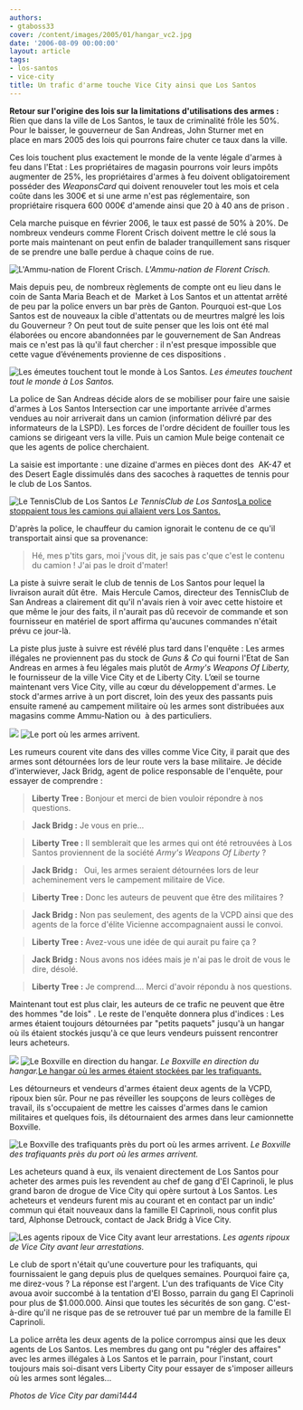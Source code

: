 ```yaml
---
authors:
- gtaboss33
cover: /content/images/2005/01/hangar_vc2.jpg
date: '2006-08-09 00:00:00'
layout: article
tags:
- los-santos
- vice-city
title: Un trafic d'arme touche Vice City ainsi que Los Santos
---
```



 **Retour sur l'origine des lois sur la limitations d'utilisations des armes :** Rien que dans la ville de Los Santos, le taux de criminalité frôle les 50%. Pour le baisser, le gouverneur&nbsp;de San Andreas, John Sturner&nbsp;met en place&nbsp;en mars 2005 des lois qui pourrons faire chuter ce taux dans la ville.

Ces lois touchent plus exactement le monde de la vente légale d'armes à feu dans l'Etat : Les propriétaires de magasin&nbsp;pourrons voir leurs impôts augmenter de 25%, les propriétaires d'armes à feu doivent obligatoirement posséder des _WeaponsCard_ qui doivent renouveler tout les mois et cela coûte dans les 300€ et si une arme n'est pas réglementaire, son propriétaire risquera 600 000€ d'amende ainsi que 20 à 40&nbsp;ans de prison .

Cela&nbsp;marche puisque en&nbsp;février 2006, le taux est passé de 50% à 20%. De nombreux vendeurs comme&nbsp;Florent Crisch&nbsp;doivent mettre le clé sous la porte mais maintenant on peut enfin de balader tranquillement sans risquer de se prendre une balle perdue à chaque coins de rue.

![L'Ammu-nation de Florent Crisch.](/content/images/2005/01/ammu_aband.jpg)
_L'Ammu-nation de Florent Crisch._

Mais depuis peu, de nombreux règlements de compte ont eu lieu dans le coin de Santa Maria Beach et de &nbsp;Market à Los Santos et un attentat arrêté de peu par la police&nbsp;envers un bar près de Ganton.&nbsp;Pourquoi&nbsp;est-que Los Santos est de nouveaux la cible d'attentats ou de meurtres malgré les lois du Gouverneur ? On peut tout de suite penser que les lois ont été mal élaborées ou encore abandonnées par le gouvernement de San&nbsp;Andreas mais&nbsp;ce n'est pas là qu'il&nbsp;faut chercher :&nbsp;il n'est presque impossible que cette vague d’événements provienne de ces dispositions .

![Les émeutes touchent tout le monde à Los Santos.](/content/images/2005/01/emeutes.jpg)
_Les émeutes touchent tout le monde à Los Santos._

La police de San Andreas décide alors de&nbsp;se mobiliser pour faire une saisie d'armes à Los Santos Intersection car une importante arrivée d'armes vendues au noir arriverait&nbsp;dans un&nbsp;camion&nbsp;(information délivré par des informateurs de la LSPD). Les forces de l'ordre décident de fouiller tous les camions se dirigeant vers la ville. Puis un camion Mule beige contenait ce que les agents de police cherchaient.

La saisie est importante : une&nbsp;dizaine d'armes en pièces&nbsp;dont des &nbsp;AK-47 et&nbsp; des Desert Eagle dissimulés dans des sacoches à raquettes de tennis pour le club de Los Santos.

![Le TennisClub de Los Santos](/content/images/2005/01/tennis_club.jpg)
_Le TennisClub de Los Santos_[La police stoppaient tous les camions qui allaient vers Los Santos.](/content/images/2005/01/stop_camion.jpg)

D'après la police, le chauffeur du camion ignorait le contenu de ce qu'il transportait ainsi que sa provenance:

> Hé, mes p'tits gars, moi j'vous dit, je sais pas c'que c'est le contenu du camion ! J'ai pas le droit d'mater!

La piste&nbsp;à suivre serait le club de tennis de Los Santos pour lequel la livraison aurait dût être.&nbsp; Mais&nbsp;Hercule Camos, directeur des TennisClub de San&nbsp;Andreas&nbsp;a clairement dit qu'il n'avais rien à voir avec cette histoire et que même le jour des faits, il n'aurait pas dû recevoir de commande&nbsp;et son fournisseur en matériel de sport&nbsp;affirma qu'aucunes commandes n'était prévu ce jour-là.

La piste plus juste à suivre est révélé plus tard dans l'enquête : Les armes illégales ne proviennent pas du stock de _Guns & Co_ qui fourni l'Etat de San Andreas en armes à feu légales mais plutôt de _Army's Weapons Of Liberty,_ le fournisseur de la ville Vice City et de Liberty City. L’œil se tourne maintenant vers Vice City, ville au cœur du développement d'armes. Le stock d'armes arrive&nbsp;à un port discret, loin des yeux des passants puis ensuite ramené au campement militaire où les armes sont distribuées aux magasins comme Ammu-Nation ou&nbsp; à des particuliers.

![](/content/images/2005/01/arrive_arme.jpg) 
 ![Le port où les armes arrivent.](/content/images/2005/01/arrive_arme2.jpg)

Les rumeurs courent vite dans des villes comme Vice City, il parait que des armes sont détournées lors de leur route vers la base militaire. Je décide d'interwiever, Jack Bridg, agent de police responsable de l'enquête, pour essayer de comprendre :

> **Liberty Tree :** Bonjour et merci de bien vouloir répondre à nos questions.

> **Jack Bridg :** Je vous en prie...

> **Liberty Tree :** Il semblerait que les armes qui ont été retrouvées à Los Santos proviennent de la société _Army's Weapons Of Liberty_ ?

> **Jack Bridg :** &nbsp; Oui, les armes seraient détournées lors de leur acheminement vers le campement militaire de Vice.

> **Liberty Tree :** Donc les auteurs de peuvent que être des militaires ?

> **Jack Bridg :** Non pas seulement, des agents de la VCPD ainsi que des agents de la force d'élite Vicienne accompagnaient aussi&nbsp;le convoi.

> **Liberty Tree :** Avez-vous une idée de qui aurait pu faire ça ?

> **Jack Bridg :** Nous avons nos idées mais je n'ai pas le droit de vous le dire, désolé.

> **Liberty Tree :** Je comprend.... Merci d'avoir répondu à nos questions.

Maintenant tout est plus clair, les auteurs de ce trafic ne peuvent que être des hommes "de lois" . Le reste de l'enquête donnera plus d'indices : Les armes étaient toujours détournées par "petits paquets" jusqu'à un hangar où&nbsp;ils étaient stockés jusqu'à ce&nbsp;que leurs vendeurs puissent rencontrer leurs acheteurs.

![](/content/images/2005/01/boxville1.jpg)
![Le Boxville en direction du hangar.](/content/images/2005/01/boxville2.jpg)
_Le Boxville en direction du hangar._[Le hangar où les armes étaient stockées par les trafiquants.](/content/images/2005/01/hangar_vc.jpg)

Les détourneurs et vendeurs d'armes étaient deux agents de la VCPD, ripoux bien sûr. Pour ne pas réveiller les soupçons de leurs collèges de travail, ils s'occupaient de mettre les caisses d'armes dans le camion militaires et quelques fois, ils détournaient des armes dans leur camionnette Boxville.

![Le Boxville des trafiquants près du port où les armes arrivent.](/content/images/2005/01/boxville_hangar.jpg)
_Le Boxville des trafiquants près du port où les armes arrivent._

Les acheteurs quand à eux, ils venaient directement de Los Santos pour acheter des armes puis les revendent au chef de gang&nbsp;d'El Caprinoli, le&nbsp;plus grand baron de drogue de Vice City qui opère surtout à Los Santos. Les acheteurs et vendeurs furent mis au courant et en contact par un indic' commun qui était nouveaux dans la famille El Caprinoli, nous confit plus tard, Alphonse Detrouck, contact de Jack Bridg à Vice City.

![Les agents ripoux de Vice City avant leur arrestations.](/content/images/2005/01/ripou_flic.jpg)
_Les agents ripoux de Vice City avant leur arrestations._

Le club de sport n'était qu'une couverture pour les trafiquants, qui fournissaient le gang depuis plus de quelques semaines. Pourquoi faire ça, me direz-vous ? La réponse est l'argent. L'un des trafiquants de Vice City avoua avoir succombé à la tentation d'El Bosso, parrain du gang El Caprinoli pour plus de $1.000.000. Ainsi que toutes les sécurités de son gang. C'est-à-dire qu'il ne risque pas de se retrouver tué par un membre de la famille El Caprinoli.

La police arrêta les&nbsp;deux agents de la police corrompus ainsi que les&nbsp;deux agents de Los Santos. Les membres du gang ont pu "régler des affaires" avec les armes&nbsp;illégales à&nbsp;Los Santos et le parrain, pour l'instant, court toujours mais soi-disant vers Liberty City pour essayer de s'imposer ailleurs où les armes sont légales...

_Photos de Vice City par dami1444_